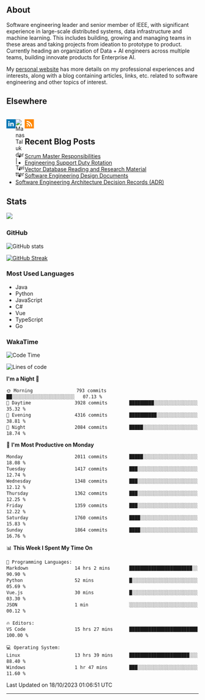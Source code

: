 ## About

Software engineering leader and senior member of IEEE, with significant experience in large-scale distributed systems, data infrastructure and machine learning. This includes building, growing and managing teams in these areas and taking projects from ideation to prototype to product. Currently heading an organization of Data + AI engineers across multiple teams, building innovate products for Enterprise AI.

My [personal website](https://manastalukdar.github.io/) has more details on my professional experiences and interests, along with a blog containing articles, links, etc. related to software engineering and other topics of interest.

## Elsewhere

</br>

<a href="https://www.linkedin.com/in/manastalukdar" target="_blank">
  <img align="left" alt="Manas Talukdar | Linkedin" width="24px" src="https://raw.githubusercontent.com/edent/SuperTinyIcons/master/images/svg/linkedin.svg" />
</a>
<a href="https://www.twitter.com/manastalukdar" target="_blank">
  <img align="left" alt="Manas Talukdar | Twitter" width="24px" src="https://github.com/TheDudeThatCode/TheDudeThatCode/blob/master/Assets/Twitter.svg" />
</a>
<a href="https://manastalukdar.github.io/" target="_blank">
  <img align="left" alt="Manas Talukdar | Website" width="24px" src="https://github.com/edent/SuperTinyIcons/blob/master/images/svg/rss.svg" />
</a>

</br>

## Recent Blog Posts

<!-- BLOG:START -->
- [Scrum Master Responsibilities](https://manastalukdar.github.io/blog/2023/09/15/scrum-master-responsibilities/)
- [Engineering Support Duty Rotation](https://manastalukdar.github.io/blog/2023/08/29/engineering-support-duty-rotation/)
- [Vector Database Reading and Research Material](https://manastalukdar.github.io/blog/2023/08/24/vector-database-reading-material/)
- [Software Engineering Design Documents](https://manastalukdar.github.io/blog/2023/03/18/software-engineering-design-documents/)
- [Software Engineering Architecture Decision Records &lpar;ADR&rpar;](https://manastalukdar.github.io/blog/2023/03/18/software-engineering-architecture-decision-records/)
<!-- BLOG:END -->

## Stats

![](https://komarev.com/ghpvc/?username=manastalukdar)

### GitHub

![GitHub stats](https://github-readme-stats.vercel.app/api?username=manastalukdar&show_icons=true&hide_border=true&hide_rank=true&hide_title=true&icon_color=79ff97&text_color=cecac3&bg_color=4d4b4b)

[![GitHub Streak](https://streak-stats.demolab.com?user=manastalukdar&hide_border=true&border_radius=4&date_format=M%20j%5B%2C%20Y%5D&background=4D4B4B)](https://git.io/streak-stats)

### Most Used Languages

- Java
- Python
- JavaScript
- C#
- Vue
- TypeScript
- Go

<!--
![Top Langs](https://github-readme-stats.vercel.app/api/top-langs/?username=manastalukdar&layout=compact&hide_border=true&hide_title=true&icon_color=79ff97&text_color=cecac3&bg_color=4d4b4b)
-->

### WakaTime

<!--START_SECTION:waka-->
![Code Time](http://img.shields.io/badge/Code%20Time-3%2C955%20hrs%2049%20mins-blue)

![Lines of code](https://img.shields.io/badge/From%20Hello%20World%20I%27ve%20Written-2.8%20million%20lines%20of%20code-blue)

**I'm a Night 🦉** 

```text
🌞 Morning                793 commits         ██░░░░░░░░░░░░░░░░░░░░░░░   07.13 % 
🌆 Daytime                3928 commits        █████████░░░░░░░░░░░░░░░░   35.32 % 
🌃 Evening                4316 commits        ██████████░░░░░░░░░░░░░░░   38.81 % 
🌙 Night                  2084 commits        █████░░░░░░░░░░░░░░░░░░░░   18.74 % 
```
📅 **I'm Most Productive on Monday** 

```text
Monday                   2011 commits        █████░░░░░░░░░░░░░░░░░░░░   18.08 % 
Tuesday                  1417 commits        ███░░░░░░░░░░░░░░░░░░░░░░   12.74 % 
Wednesday                1348 commits        ███░░░░░░░░░░░░░░░░░░░░░░   12.12 % 
Thursday                 1362 commits        ███░░░░░░░░░░░░░░░░░░░░░░   12.25 % 
Friday                   1359 commits        ███░░░░░░░░░░░░░░░░░░░░░░   12.22 % 
Saturday                 1760 commits        ████░░░░░░░░░░░░░░░░░░░░░   15.83 % 
Sunday                   1864 commits        ████░░░░░░░░░░░░░░░░░░░░░   16.76 % 
```


📊 **This Week I Spent My Time On** 

```text
💬 Programming Languages: 
Markdown                 14 hrs 2 mins       ███████████████████████░░   90.90 % 
Python                   52 mins             █░░░░░░░░░░░░░░░░░░░░░░░░   05.69 % 
Vue.js                   30 mins             █░░░░░░░░░░░░░░░░░░░░░░░░   03.30 % 
JSON                     1 min               ░░░░░░░░░░░░░░░░░░░░░░░░░   00.12 % 

🔥 Editors: 
VS Code                  15 hrs 27 mins      █████████████████████████   100.00 % 

💻 Operating System: 
Linux                    13 hrs 39 mins      ██████████████████████░░░   88.40 % 
Windows                  1 hr 47 mins        ███░░░░░░░░░░░░░░░░░░░░░░   11.60 % 
```


 Last Updated on 18/10/2023 01:06:51 UTC
<!--END_SECTION:waka-->

---

<!--

**manastalukdar/manastalukdar** is a ✨ _special_ ✨ repository because its `README.md` (this file) appears on your GitHub profile.

Here are some ideas to get you started:

- 🔭 I’m currently working on ...
- 🌱 I’m currently learning ...
- 👯 I’m looking to collaborate on ...
- 🤔 I’m looking for help with ...
- 💬 Ask me about ...
- 📫 How to reach me: ...
- 😄 Pronouns: ...
- ⚡ Fun fact: ...
-->

